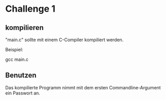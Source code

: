 # Challenge 1

## kompilieren

"main.c" sollte mit einem C-Compiler kompiliert werden.

Beispiel:

gcc main.c

## Benutzen

Das kompilierte Programm nimmt mit dem ersten Commandline-Argument ein Passwort an.